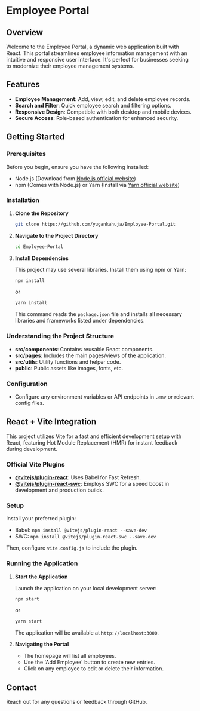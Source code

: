 # Employee Portal

## Overview

Welcome to the Employee Portal, a dynamic web application built with React. This portal streamlines employee information management with an intuitive and responsive user interface. It's perfect for businesses seeking to modernize their employee management systems.

## Features

- **Employee Management**: Add, view, edit, and delete employee records.
- **Search and Filter**: Quick employee search and filtering options.
- **Responsive Design**: Compatible with both desktop and mobile devices.
- **Secure Access**: Role-based authentication for enhanced security.

## Getting Started

### Prerequisites

Before you begin, ensure you have the following installed:
- Node.js (Download from [Node.js official website](https://nodejs.org/))
- npm (Comes with Node.js) or Yarn (Install via [Yarn official website](https://yarnpkg.com/))

### Installation

1. **Clone the Repository**

   ```bash
   git clone https://github.com/yugankahuja/Employee-Portal.git
   ```

2. **Navigate to the Project Directory**

   ```bash
   cd Employee-Portal
   ```

3. **Install Dependencies**

   This project may use several libraries. Install them using npm or Yarn:

   ```bash
   npm install
   ```

   or

   ```bash
   yarn install
   ```

   This command reads the `package.json` file and installs all necessary libraries and frameworks listed under dependencies.

### Understanding the Project Structure

- **src/components**: Contains reusable React components.
- **src/pages**: Includes the main pages/views of the application.
- **src/utils**: Utility functions and helper code.
- **public**: Public assets like images, fonts, etc.

### Configuration

- Configure any environment variables or API endpoints in `.env` or relevant config files.

## React + Vite Integration

This project utilizes Vite for a fast and efficient development setup with React, featuring Hot Module Replacement (HMR) for instant feedback during development.

### Official Vite Plugins

- **[@vitejs/plugin-react](https://github.com/vitejs/vite-plugin-react/blob/main/packages/plugin-react/README.md)**: Uses Babel for Fast Refresh.
- **[@vitejs/plugin-react-swc](https://github.com/vitejs/vite-plugin-react-swc)**: Employs SWC for a speed boost in development and production builds.

### Setup

Install your preferred plugin:

- Babel: `npm install @vitejs/plugin-react --save-dev`
- SWC: `npm install @vitejs/plugin-react-swc --save-dev`

Then, configure `vite.config.js` to include the plugin.


### Running the Application

1. **Start the Application**

   Launch the application on your local development server:

   ```bash
   npm start
   ```

   or

   ```bash
   yarn start
   ```

   The application will be available at `http://localhost:3000`.

2. **Navigating the Portal**

   - The homepage will list all employees.
   - Use the 'Add Employee' button to create new entries.
   - Click on any employee to edit or delete their information.


## Contact

Reach out for any questions or feedback through GitHub.
